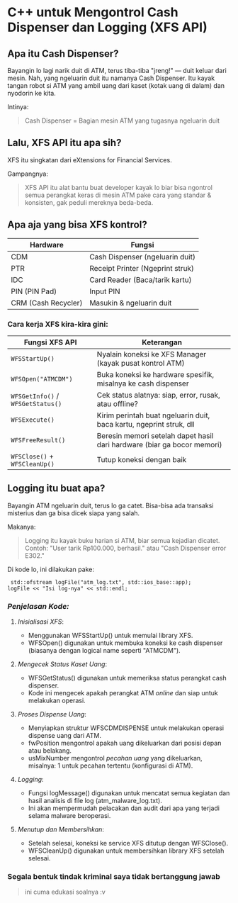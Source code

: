 # C++ untuk Mengontrol Cash Dispenser dan Logging (XFS API) 

## Apa itu Cash Dispenser?
Bayangin lo lagi narik duit di ATM, terus tiba-tiba "jreng!" — duit keluar dari mesin.
Nah, yang ngeluarin duit itu namanya Cash Dispenser. Itu kayak tangan robot si ATM yang ambil uang dari kaset (kotak uang di dalam) dan nyodorin ke kita.

Intinya:
> Cash Dispenser = Bagian mesin ATM yang tugasnya ngeluarin duit

## Lalu, XFS API itu apa sih?
XFS itu singkatan dari eXtensions for Financial Services.

Gampangnya:
> XFS API itu alat bantu buat developer kayak lo biar bisa ngontrol semua perangkat keras di mesin ATM pake cara yang standar & konsisten, gak peduli mereknya beda-beda.

 ## Apa aja yang bisa XFS kontrol?
 
| Hardware   | Fungsi                           
|------------|----------------------------------|
| CDM        | Cash Dispenser (ngeluarin duit)  | 
| PTR        | Receipt Printer (Ngeprint struk) |
| IDC        | Card Reader (Baca/tarik kartu)   | 
| PIN (PIN Pad)| Input PIN                      |          
|CRM (Cash Recycler) | Masukin & ngeluarin duit |

 ### Cara kerja XFS kira-kira gini:

| Fungsi XFS API         | Keterangan                                                                  |
|------------------------|----------------------------------------------------------------------------------|
| `WFSStartUp()`         | Nyalain koneksi ke XFS Manager (kayak pusat kontrol ATM)                         |
| `WFSOpen("ATMCDM")`    | Buka koneksi ke hardware spesifik, misalnya ke cash dispenser                    |
| `WFSGetInfo()` / `WFSGetStatus()` | Cek status alatnya: siap, error, rusak, atau offline?                            |
| `WFSExecute()`         | Kirim perintah buat ngeluarin duit, baca kartu, ngeprint struk, dll              |
| `WFSFreeResult()`      | Beresin memori setelah dapet hasil dari hardware (biar ga bocor memori)         |
| `WFSClose()` + `WFSCleanUp()` | Tutup koneksi dengan baik              |


 ## Logging itu buat apa?
 Bayangin ATM ngeluarin duit, terus lo ga catet. Bisa-bisa ada transaksi misterius dan ga bisa dicek siapa yang salah.

Makanya:

> Logging itu kayak buku harian si ATM, biar semua kejadian dicatet.
> Contoh: "User tarik Rp100.000, berhasil." atau "Cash Dispenser error E302."

Di kode lo, ini dilakukan pake:
```
 std::ofstream logFile("atm_log.txt", std::ios_base::app);
logFile << "Isi log-nya" << std::endl; 
```

### *Penjelasan Kode:*

1. *Inisialisasi XFS*:

   * Menggunakan WFSStartUp() untuk memulai library XFS.
   * WFSOpen() digunakan untuk membuka koneksi ke cash dispenser (biasanya dengan logical name seperti "ATMCDM").

2. *Mengecek Status Kaset Uang*:

   * WFSGetStatus() digunakan untuk memeriksa status perangkat cash dispenser.
   * Kode ini mengecek apakah perangkat ATM *online* dan siap untuk melakukan operasi.

3. *Proses Dispense Uang*:

   * Menyiapkan struktur WFSCDMDISPENSE untuk melakukan operasi dispense uang dari ATM.
   * fwPosition mengontrol apakah uang dikeluarkan dari posisi depan atau belakang.
   * usMixNumber mengontrol *pecahan uang* yang dikeluarkan, misalnya: 1 untuk pecahan tertentu (konfigurasi di ATM).

4. *Logging*:

   * Fungsi logMessage() digunakan untuk mencatat semua kegiatan dan hasil analisis di file log (atm_malware_log.txt).
   * Ini akan mempermudah pelacakan dan audit dari apa yang terjadi selama malware beroperasi.

5. *Menutup dan Membersihkan*:

   * Setelah selesai, koneksi ke service XFS ditutup dengan WFSClose().
   * WFSCleanUp() digunakan untuk membersihkan library XFS setelah selesai.

### Segala bentuk tindak kriminal saya tidak bertanggung jawab
> ini cuma edukasi soalnya :v
